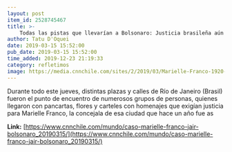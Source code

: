 ```yaml
---
layout: post
item_id: 2528745467
title: >-
    Todas las pistas que llevarían a Bolsonaro: Justicia brasileña aún no aclara quién mandó a matar a Marielle Franco
author: Tatu D'Oquei
date: 2019-03-15 15:52:00
pub_date: 2019-03-15 15:52:00
time_added: 2019-12-23 21:19:33
category: refletimos
image: https://media.cnnchile.com/sites/2/2019/03/Marielle-Franco-1920-1.jpg
---
```


Durante todo este jueves, distintas plazas y calles de Río de Janeiro (Brasil) fueron el punto de encuentro de numerosos grupos de personas, quienes llegaron con pancartas, flores y carteles con homenajes que exigían justicia para Marielle Franco, la concejala de esa ciudad que hace un año fue as

**Link:** [https://www.cnnchile.com/mundo/caso-marielle-franco-jair-bolsonaro_20190315/](https://www.cnnchile.com/mundo/caso-marielle-franco-jair-bolsonaro_20190315/)

